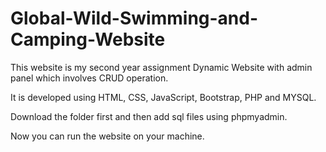 # Global-Wild-Swimming-and-Camping-Website

This website is my second year assignment Dynamic Website with admin panel which involves CRUD operation.

It is developed using HTML, CSS, JavaScript, Bootstrap, PHP and MYSQL.

Download the folder first and then add sql files using phpmyadmin.

Now you can run the website on your machine.
